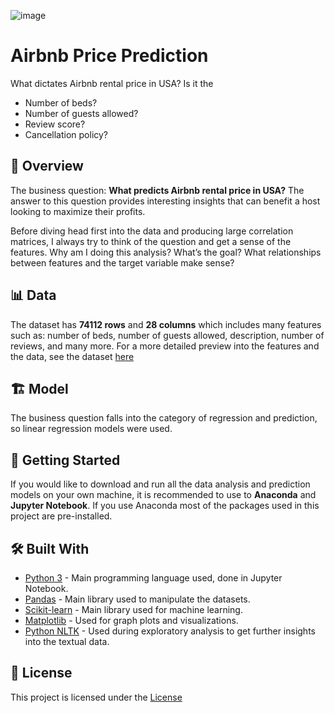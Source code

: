 ![image](https://pluspng.com/img-png/airbnb-logo-png-airbnb-logo-1600.png)



# **Airbnb Price Prediction**
What dictates Airbnb rental price in USA? Is it the
  - Number of beds?
  - Number of guests allowed?
  - Review score?
  - Cancellation policy?

## 📖 **Overview**
The business question: **What predicts Airbnb rental price in USA?**
The answer to this question provides interesting insights that can benefit a host looking to maximize their profits.

Before diving head first into the data and producing large correlation matrices, I always try to think of the question and get a sense of the features. Why am I doing this analysis? What’s the goal? What relationships between features and the target variable make sense?

## 📊 **Data**
The dataset has **74112 rows** and **28 columns** which includes many features such as: number of beds, number of guests allowed, description, number of reviews, and many more. For a more detailed preview into the features and the data, see the dataset [here](https://www.kaggle.com/datasets/stevezhenghp/airbnb-price-prediction)

## 🏗️ **Model**
The business question falls into the category of regression and prediction, so linear regression models were used.

## 🚀 **Getting Started**
If you would like to download and run all the data analysis and prediction models on your own machine, it is recommended to use to **Anaconda** and **Jupyter Notebook**. If you use Anaconda most of the packages used in this project are pre-installed.

## 🛠️ **Built With**
  - [Python 3](http://www.python.org/) - Main programming language used, done in Jupyter Notebook.
  - [Pandas](https://pandas.pydata.org/) - Main library used to manipulate the datasets.
  - [Scikit-learn](https://scikit-learn.org/stable/) - Main library used for machine learning.
  - [Matplotlib](https://matplotlib.org/) - Used for graph plots and visualizations.
  - [Python NLTK](https://www.nltk.org/) - Used during exploratory analysis to get further insights into the textual data.

## 🪪 **License**
This project is licensed under the [License](https://opensource.org/license/mit)



